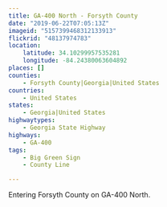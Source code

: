 ```yaml
---
title: GA-400 North - Forsyth County
date: "2019-06-22T07:05:13Z"
imageid: "5157399468312133913"
flickrid: "48137974783"
location:
    latitude: 34.10299957535281
    longitude: -84.24380063604892
places: []
counties:
    - Forsyth County|Georgia|United States
countries:
    - United States
states:
    - Georgia|United States
highwaytypes:
    - Georgia State Highway
highways:
    - GA-400
tags:
    - Big Green Sign
    - County Line

---
```

Entering Forsyth County on GA-400 North.